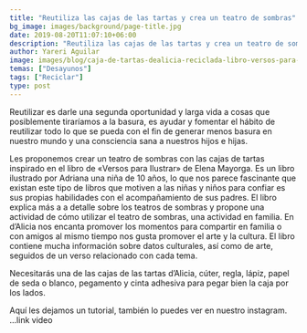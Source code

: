 ```yaml
---
title: "Reutiliza las cajas de las tartas y crea un teatro de sombras"
bg_image: images/background/page-title.jpg
date: 2019-08-20T11:07:10+06:00
description: "Reutiliza las cajas de las tartas y crea un teatro de sombras"
author: Yareri Aguilar
image: images/blog/caja-de-tartas-dealicia-reciclada-libro-versos-para-ilustrar-elena-mayorga.jpeg
temas: ["Desayunos"]
tags: ["Reciclar"]
type: post
---
```

Reutilizar es darle una segunda oportunidad y larga vida a cosas que posiblemente tiraríamos a la basura, es ayudar y fomentar el hábito de reutilizar todo lo que se pueda con el fin de generar menos basura en nuestro mundo y una consciencia sana a nuestros hijos e hijas.

Les proponemos crear un teatro de sombras con las cajas de tartas inspirado en el libro de «Versos para Ilustrar» de Elena Mayorga. Es un libro ilustrado por Adriana una niña de 10 años, lo que nos parece fascinante que existan este tipo de libros que motiven a las niñas y niños para confiar es sus propias habilidades con el acompañamiento de sus padres. El libro explica más a a detalle sobre los teatros de sombras y propone una actividad de cómo utilizar el teatro de sombras, una actividad en familia. En d’Alicia nos encanta promover los momentos para compartir en familia o con amigos al mismo tiempo nos gusta promover el arte y la cultura. El libro contiene mucha información sobre datos culturales, así como de arte, seguidos de un verso relacionado con cada tema.

Necesitarás una de las cajas de las tartas d’Alicia, cúter, regla, lápiz, papel de seda o blanco, pegamento y cinta adhesiva para pegar bien la caja por los  lados.

Aquí les dejamos un tutorial, también lo puedes ver en nuestro instagram.
...link video
